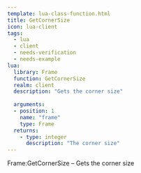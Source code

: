 ```yaml
---
template: lua-class-function.html
title: GetCornerSize
icon: lua-client
tags:
  - lua
  - client
  - needs-verification
  - needs-example
lua:
  library: Frame
  function: GetCornerSize
  realm: client
  description: "Gets the corner size"
  
  arguments:
  - position: 1
    name: "frame"
    type: Frame
  returns:
    - type: integer
      description: "The corner size"
---
```


<div class="lua__search__keywords">
Frame:GetCornerSize &#x2013; Gets the corner size
</div>
